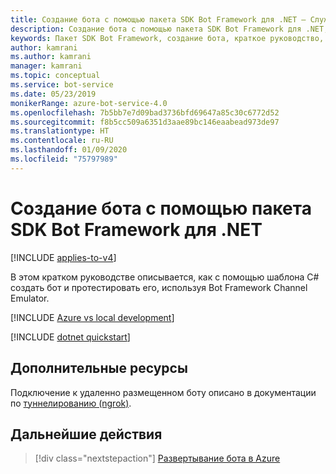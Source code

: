```yaml
---
title: Создание бота с помощью пакета SDK Bot Framework для .NET — Служба Azure Bot
description: Создание бота с помощью пакета SDK Bot Framework для .NET, который предоставляет мощную платформу для разработки ботов.
keywords: Пакет SDK Bot Framework, создание бота, краткое руководство, .NET, начало работы, бот на C#
author: kamrani
ms.author: kamrani
manager: kamrani
ms.topic: conceptual
ms.service: bot-service
ms.date: 05/23/2019
monikerRange: azure-bot-service-4.0
ms.openlocfilehash: 7b5bb7e7d09bad3736bfd69647a85c30c6772d52
ms.sourcegitcommit: f8b5cc509a6351d3aae89bc146eaabead973de97
ms.translationtype: HT
ms.contentlocale: ru-RU
ms.lasthandoff: 01/09/2020
ms.locfileid: "75797989"
---
```

# <a name="create-a-bot-with-the-bot-framework-sdk-for-net"></a>Создание бота с помощью пакета SDK Bot Framework для .NET

[!INCLUDE [applies-to-v4](../includes/applies-to.md)]

В этом кратком руководстве описывается, как с помощью шаблона C# создать бот и протестировать его, используя Bot Framework Channel Emulator.

[!INCLUDE [Azure vs local development](~/includes/snippet-quickstart-paths.md)]

[!INCLUDE [dotnet quickstart](~/includes/quickstart-dotnet.md)]

## <a name="additional-resources"></a>Дополнительные ресурсы

Подключение к удаленно размещенном боту описано в документации по [туннелированию (ngrok)](https://github.com/Microsoft/BotFramework-Emulator/wiki/Tunneling-(ngrok)).

## <a name="next-steps"></a>Дальнейшие действия

> [!div class="nextstepaction"]
> [Развертывание бота в Azure](../bot-builder-deploy-az-cli.md)

